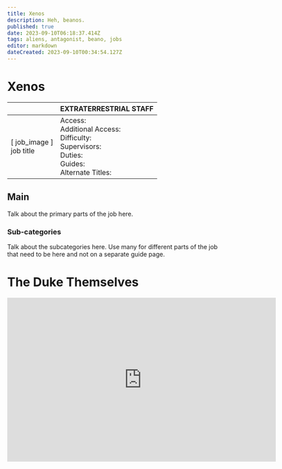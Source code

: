 ```yaml
---
title: Xenos
description: Heh, beanos.
published: true
date: 2023-09-10T06:18:37.414Z
tags: aliens, antagonist, beano, jobs
editor: markdown
dateCreated: 2023-09-10T00:34:54.127Z
---
```


# Xenos

|                             | EXTRATERRESTRIAL STAFF                                                                                   |
|-----------------------------|----------------------------------------------------------------------------------------------|
| \[ job_image ]<br>job title | Access:<br>Additional Access:<br>Difficulty:<br>Supervisors:<br>Duties:<br>Guides:<br>Alternate Titles: |

## Main 
Talk about the primary parts of the job here.


### Sub-categories
Talk about the subcategories here. Use many for different parts of the job that need to be here and not on a separate guide page.

# The Duke Themselves
<iframe src="https://player.twitch.tv/?channel=thedukeofook&parent=wiki.monkestation.com" frameborder="0" allowfullscreen="true" scrolling="no" height="378" width="620"></iframe>